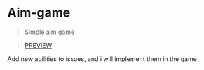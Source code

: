 # Aim-game
>Simple aim game

>[PREVIEW](https://sanyok133.github.io/Aim-game/)

Add new abilities to issues, and i will implement them in the game
